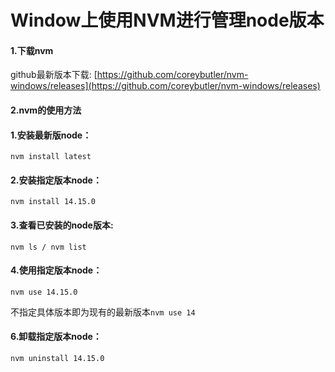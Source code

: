 # Window上使用NVM进行管理node版本


#### 1.下载nvm

github最新版本下载: [https://github.com/coreybutler/nvm-windows/releases](https://github.com/coreybutler/nvm-windows/releases)

#### 2.nvm的使用方法

#### 1.安装最新版node：

`nvm install latest`

#### 2.安装指定版本node：

`nvm install 14.15.0`

#### 3.查看已安装的node版本:

`nvm ls / nvm list`

#### 4.使用指定版本node：

`nvm use 14.15.0`  

不指定具体版本即为现有的最新版本`nvm use 14`

#### 6.卸载指定版本node：
`nvm uninstall 14.15.0`
